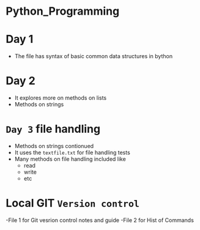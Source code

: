 # Python_Programming
# Day 1
- The file has syntax of basic common data structures in bython 
# Day 2
- It explores more on methods on lists
- Methods on strings
# `Day 3` file handling
- Methods on strings contionued
- It uses the `textfile.txt` for file handling tests
- Many methods on file handling included like
  * read
  * write
  * etc
# Local GIT `Version control`
-File 1 for Git vesrion control notes and guide
-File 2 for Hist of Commands
